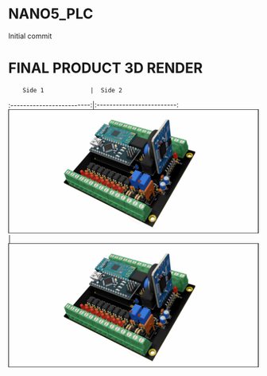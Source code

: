 # NANO5_PLC
Initial commit

# FINAL PRODUCT 3D RENDER
        Side 1             |  Side 2
:-------------------------:|:-------------------------:
![Final Product](./doc/Images/FINAL_NANO5_PLC.jpg)  |  ![Final Product](./doc/Images/FINAL_NANO5_PLC.jpg)